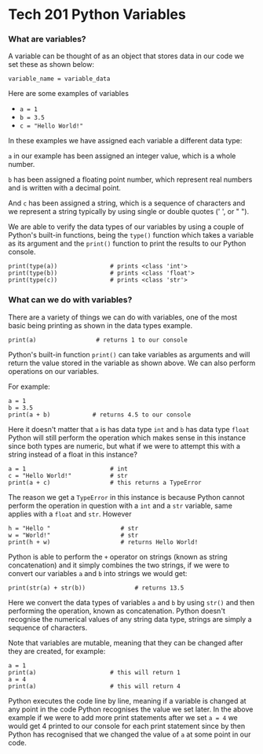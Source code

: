 # Tech 201 Python Variables

### What are variables?
A variable can be thought of as an object that stores data in our code we set these as shown below:

`variable_name = variable_data`

Here are some examples of variables

- `a = 1`
- `b = 3.5`
- `c = "Hello World!"`

In these examples we have assigned each variable a different data type:

`a` in our example has been assigned an integer value, which is a whole number.

`b` has been assigned a floating point number, which represent real numbers and is written with a decimal point.

And `c` has been assigned a string, which is a sequence of characters and we represent a string typically by using single or double quotes (' ', or " ").

We are able to verify the data types of our variables by using a couple of Python's built-in functions, being the `type()` function which takes a variable as its argument and the `print()` function to print the results to our Python console.

```
print(type(a))               # prints <class 'int'>
print(type(b))               # prints <class 'float'>
print(type(c))               # prints <class 'str'>   
```

### What can we do with variables?
There are a variety of things we can do with variables, one of the most basic being printing as shown in the data types example.
```
print(a)                 # returns 1 to our console
```
Python's built-in function `print()` can take variables as arguments and will return the value stored in the variable as shown above.
We can also perform operations on our variables.

For example:
```
a = 1
b = 3.5
print(a + b)            # returns 4.5 to our console  
```
Here it doesn't matter that `a` is has data type `int` and `b` has data type `float` Python will still perform the operation which makes sense in this instance since both types are numeric, but what if we were to attempt this with a string instead of a float in this instance?
```
a = 1                        # int
c = "Hello World!"           # str
print(a + c)                 # this returns a TypeError
```
The reason we get a `TypeError` in this instance is because Python cannot perform the operation in question with a `int` and a `str` variable, same applies with a `float` and `str`. 
However
```
h = "Hello "                    # str
w = "World!"                    # str
print(h + w)                    # returns Hello World!
```
Python is able to perform the `+` operator on strings (known as string concatenation) and it simply combines the two strings, if we were to convert our variables `a` and `b` into strings we would get:
```
print(str(a) + str(b))              # returns 13.5
```
Here we convert the data types of variables `a` and `b` by using `str()` and then performing the operation, known as concatenation. Python doesn't recognise the numerical values of any string data type, strings are simply a sequence of characters.

Note that variables are mutable, meaning that they can be changed after they are created, for example:
```
a = 1
print(a)                     # this will return 1
a = 4
print(a)                     # this will return 4
```
Python executes the code line by line, meaning if a variable  is changed at any point in the code Python recognises the value we set later. In the above example if we were to add more print statements after we set `a = 4` we would get 4 printed to our console for each print statement since by then Python has recognised that  we changed the value of `a` at some point in our code. 